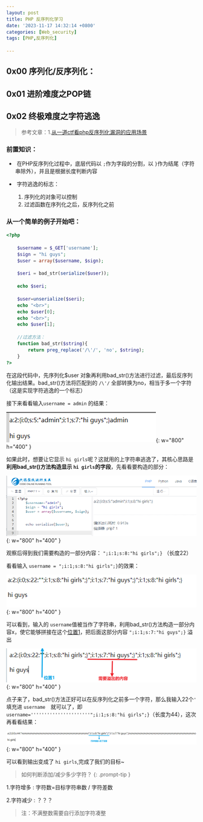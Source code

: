 ```yaml
---
layout: post
title: PHP 反序列化学习
date: '2023-11-17 14:32:14 +0800'
categories: [Web_security]
tags: [PHP,反序列化]

---
```

## 0x00 序列化/反序列化：

## 0x01 进阶难度之POP链

## 0x02 终极难度之字符逃逸

> 参考文章：1.[从一道ctf看php反序列化漏洞的应用场景](https://www.cnblogs.com/litlife/p/11690918.html)

### 前置知识：
- ​     在PHP反序列化过程中，底层代码以 `;`作为字段的分割，以 `}`作为结尾（字符串除外），并且是根据长度判断内容

- ​     字符逃逸的标志： 

  1. 序列化的对象可以控制  
  2. 过滤函数在序列化之后，反序列化之前 

### 从一个简单的例子开始吧：

```php
<?php

	$username = $_GET['username'];
	$sign = "hi guys";
	$user = array($username, $sign);

	$seri = bad_str(serialize($user));

	echo $seri;

	$user=unserialize($seri);
    echo "<br>";
	echo $user[0];
	echo "<br>";
	echo $user[1];

	//过滤方法：
	function bad_str($string){
		return preg_replace('/\'/', 'no', $string);
	}
?>
```

在这段代码中，先序列化$user 对象再利用bad_str()方法进行过滤，最后反序列化输出结果。bad_str()方法将匹配到的 `/\'/` 全部转换为no，相当于多一个字符（这是实现字符逃逸的一个标志）

接下来看看输入`username = admin` 的结果：

![image-20231116144454178](/images/PHP-反序列化.assets/image-20231116144454178.png){: w="800" h="400" }

如果此时，想要让它显示 `hi girls`呢？这就用的上字符串逃逸了，其核心思路是 **利用bad_str()方法构造显示 `hi girls`的字段**，先看看要构造的部分：

![image-20231116155727268](/images/PHP-反序列化.assets/image-20231116155727268.png){: w="800" h="400" }

观察后得到我们需要构造的一部分内容： `";i:1;s:8:"hi girls";}` （长度22）

看看输入 `username = ";i:1;s:8:"hi girls";}`的效果：

![image-20231116161701372](/images/PHP-反序列化.assets/image-20231116161701372.png){: w="800" h="400" }

可以看到，输入的 ` username `值被当作了字符串，利用bad_str()方法构造一部分内容x，使它能够拼接在这个<u>位置1</u>，把后面这部分内容 `";i:1;s:7:"hi guys";}` 溢出

![image-20231116162730151](/images/PHP-反序列化.assets/image-20231116162730151.png){: w="800" h="400" }

点子来了，bad_str()方法正好可以在反序列化之前多一个字符，那么我输入22个` ' `  填充进 `username  `就可以了，即`username=''''''''''''''''''''''";i:1;s:8:"hi girls";}`（长度为44），这次再看看结果：

![image-20231116163815050](/images/PHP-反序列化.assets/image-20231116163815050.png){: w="800" h="400" }

可以看到输出变成了 `hi girls`,完成了我们的目标~


> 如何判断添加/减少多少字符？
{: .prompt-tip }

1.字符增多 
: 字符数=目标字符串数 / 字符差数

2.字符减少 
: ？？？

<blockquote alt="danger"><p>注：不满整数需要自行添加字符凑整</p></blockquote>


